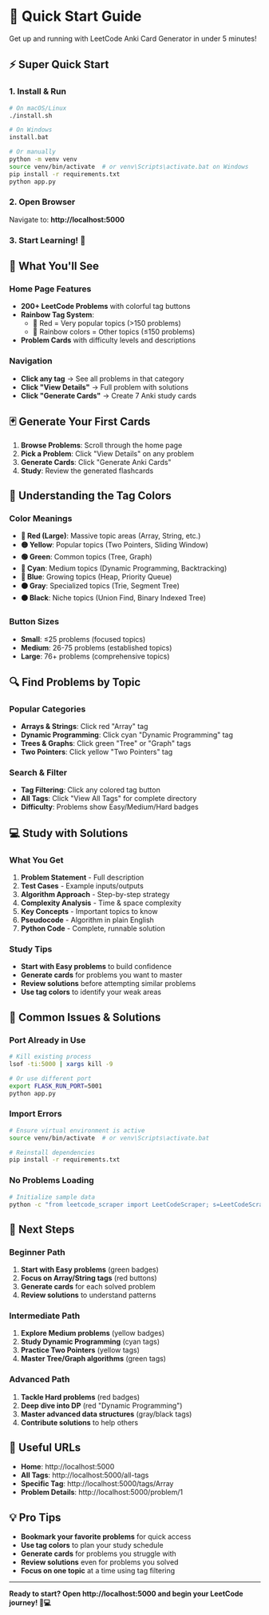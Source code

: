 # 🚀 Quick Start Guide

Get up and running with LeetCode Anki Card Generator in under 5 minutes!

## ⚡ Super Quick Start

### 1. Install & Run
```bash
# On macOS/Linux
./install.sh

# On Windows
install.bat

# Or manually
python -m venv venv
source venv/bin/activate  # or venv\Scripts\activate.bat on Windows
pip install -r requirements.txt
python app.py
```

### 2. Open Browser
Navigate to: **http://localhost:5000**

### 3. Start Learning! 🎯

## 🎨 What You'll See

### Home Page Features
- **200+ LeetCode Problems** with colorful tag buttons
- **Rainbow Tag System**: 
  - 🔴 Red = Very popular topics (>150 problems)
  - 🌈 Rainbow colors = Other topics (≤150 problems)
- **Problem Cards** with difficulty levels and descriptions

### Navigation
- **Click any tag** → See all problems in that category
- **Click "View Details"** → Full problem with solutions
- **Click "Generate Cards"** → Create 7 Anki study cards

## 🃏 Generate Your First Cards

1. **Browse Problems**: Scroll through the home page
2. **Pick a Problem**: Click "View Details" on any problem
3. **Generate Cards**: Click "Generate Anki Cards"
4. **Study**: Review the generated flashcards

## 🌈 Understanding the Tag Colors

### Color Meanings
- **🔴 Red (Large)**: Massive topic areas (Array, String, etc.)
- **🟡 Yellow**: Popular topics (Two Pointers, Sliding Window)
- **🟢 Green**: Common topics (Tree, Graph)
- **🔵 Cyan**: Medium topics (Dynamic Programming, Backtracking)
- **🔵 Blue**: Growing topics (Heap, Priority Queue)
- **⚫ Gray**: Specialized topics (Trie, Segment Tree)
- **⚫ Black**: Niche topics (Union Find, Binary Indexed Tree)

### Button Sizes
- **Small**: ≤25 problems (focused topics)
- **Medium**: 26-75 problems (established topics)
- **Large**: 76+ problems (comprehensive topics)

## 🔍 Find Problems by Topic

### Popular Categories
- **Arrays & Strings**: Click red "Array" tag
- **Dynamic Programming**: Click cyan "Dynamic Programming" tag
- **Trees & Graphs**: Click green "Tree" or "Graph" tags
- **Two Pointers**: Click yellow "Two Pointers" tag

### Search & Filter
- **Tag Filtering**: Click any colored tag button
- **All Tags**: Click "View All Tags" for complete directory
- **Difficulty**: Problems show Easy/Medium/Hard badges

## 💻 Study with Solutions

### What You Get
1. **Problem Statement** - Full description
2. **Test Cases** - Example inputs/outputs
3. **Algorithm Approach** - Step-by-step strategy
4. **Complexity Analysis** - Time & space complexity
5. **Key Concepts** - Important topics to know
6. **Pseudocode** - Algorithm in plain English
7. **Python Code** - Complete, runnable solution

### Study Tips
- **Start with Easy problems** to build confidence
- **Generate cards** for problems you want to master
- **Review solutions** before attempting similar problems
- **Use tag colors** to identify your weak areas

## 🚨 Common Issues & Solutions

### Port Already in Use
```bash
# Kill existing process
lsof -ti:5000 | xargs kill -9

# Or use different port
export FLASK_RUN_PORT=5001
python app.py
```

### Import Errors
```bash
# Ensure virtual environment is active
source venv/bin/activate  # or venv\Scripts\activate.bat

# Reinstall dependencies
pip install -r requirements.txt
```

### No Problems Loading
```bash
# Initialize sample data
python -c "from leetcode_scraper import LeetCodeScraper; s=LeetCodeScraper(); s.initialize_sample_data()"
```

## 🎯 Next Steps

### Beginner Path
1. **Start with Easy problems** (green badges)
2. **Focus on Array/String tags** (red buttons)
3. **Generate cards** for each solved problem
4. **Review solutions** to understand patterns

### Intermediate Path
1. **Explore Medium problems** (yellow badges)
2. **Study Dynamic Programming** (cyan tags)
3. **Practice Two Pointers** (yellow tags)
4. **Master Tree/Graph algorithms** (green tags)

### Advanced Path
1. **Tackle Hard problems** (red badges)
2. **Deep dive into DP** (red "Dynamic Programming")
3. **Master advanced data structures** (gray/black tags)
4. **Contribute solutions** to help others

## 🔗 Useful URLs

- **Home**: http://localhost:5000
- **All Tags**: http://localhost:5000/all-tags
- **Specific Tag**: http://localhost:5000/tags/Array
- **Problem Details**: http://localhost:5000/problem/1

## 💡 Pro Tips

- **Bookmark your favorite problems** for quick access
- **Use tag colors** to plan your study schedule
- **Generate cards** for problems you struggle with
- **Review solutions** even for problems you solved
- **Focus on one topic** at a time using tag filtering

---

**Ready to start? Open http://localhost:5000 and begin your LeetCode journey! 🚀💻** 